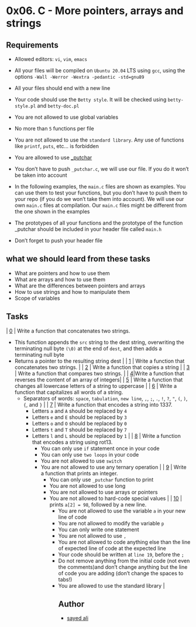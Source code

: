 # 0x06. C - More pointers, arrays and strings

## Requirements

* Allowed editors: `vi`, `vim`, `emacs`

* All your files will be compiled on `Ubuntu 20.04` LTS using `gcc`, using the options `-Wall -Werror -Wextra -pedantic -std=gnu89`

* All your files should end with a new line

* Your code should use the `Betty style`. It will be checked using `betty-style.pl` and `betty-doc.pl`

* You are not allowed to use global variables

* No more than `5` functions per file

* You are not allowed to use the `standard library`. Any use of functions like `printf`, `puts`, etc… is forbidden

* You are allowed to use [_putchar](https://github.com/holbertonschool/_putchar.c/blob/master/_putchar.c)

* You don’t have to push `_putchar.c`, we will use our file. If you do it won’t be taken into account

* In the following examples, the `main.c` files are shown as examples. You can use them to test your functions, but you don’t have to push them to your repo (if you do we won’t take them into account). We will use our own `main.c` files at compilation. Our `main.c` files might be different from the one shown in the examples

* The prototypes of all your functions and the prototype of the function _putchar should be included in your header file called `main.h`

* Don’t forget to push your header file

## what we should leard from these tasks

* What are pointers and how to use them
* What are arrays and how to use them
* What are the differences between pointers and arrays
* How to use strings and how to manipulate them
* Scope of variables

## Tasks

| [0](/0x06-pointers_arrays_strings/0-strcat.c) | Write a function that concatenates two strings.<ul><li>This function appends the `src` string to the dest string, overwriting the terminating null byte `(\0)` at the end of `dest`, and then adds a terminating null byte<li>Returns a pointer to the resulting string dest |
| [1](/0x06-pointers_arrays_strings/1-strncat.c) | Write a function that concatenates two strings. |
| [2](/0x06-pointers_arrays_strings/2-strncpy.c) | Write a function that copies a string |
| [3](/0x06-pointers_arrays_strings/3-strcmp.c) | Write a function that compares two strings. |
| [4](/0x06-pointers_arrays_strings/4-rev_array.c)|Write a function that reverses the content of an array of integers|
| [5](/0x06-pointers_arrays_strings/5-string_toupper.c) | Write a function that changes all lowercase letters of a string to uppercase |
| [6](/0x06-pointers_arrays_strings/6-cap_string.c) | Write a function that capitalizes all words of a string.<ul><li>Separators of words: `space`, `tabulation`, `new line`, `,`, `;`, `.`, `!`, `?`, `"`, `(`, `)`, `{`, and `}` |
| [7](/0x06-pointers_arrays_strings/7-leet.c) | Write a function that encodes a string into 1337.<ul><li>Letters `a` and `A` should be replaced by `4`<li>Letters `e` and `E` should be replaced by `3`<li>Letters `o` and `O` should be replaced by `0`<li>Letters `t` and `T` should be replaced by `7`<li>Letters `l` and `L` should be replaced by `1` |
| [8](/0x06-pointers_arrays_strings/100-rot13.c) | Write a function that encodes a string using rot13.<ul><li>You can only use `if` statement once in your code<li>You can only use `two loops` in your code<li>You are not allowed to use `switch`<li>You are not allowed to use any ternary operation |
| [9](/0x06-pointers_arrays_strings/101-print_number.c) | Write a function that prints an integer.<ul><li>You can only use `_putchar` function to print<li>You are not allowed to use long<li>You are not allowed to use arrays or pointers<li>You are not allowed to hard-code special values |
| [10](/0x06-pointers_arrays_strings/102-magic.c) | prints `a[2] = 98`, followed by a new line.<ul><li>You are not allowed to use the variable `a` in your new line of code<li>You are not allowed to modify the variable `p`<li>You can only write one statement<li>You are not allowed to use `,`<li>You are not allowed to code anything else than the line of expected line of code at the expected line<li>Your code should be written at `line 19`, before the `;`<li>Do not remove anything from the initial code (not even the comments)and don’t change anything but the line of code you are adding (don’t change the spaces to tabs!)<li>You are allowed to use the standard library |

## Author

* [sayed ali](https://github.com/sayedali1)
